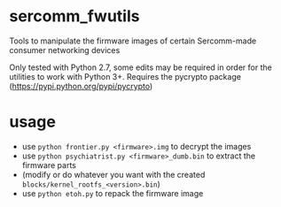 # sercomm_fwutils
Tools to manipulate the firmware images of certain Sercomm-made consumer networking devices

Only tested with Python 2.7, some edits may be required in order for the utilities to work with Python 3+.
Requires the pycrypto package (https://pypi.python.org/pypi/pycrypto)

# usage
- use `python frontier.py <firmware>.img` to decrypt the images
- use `python psychiatrist.py <firmware>_dumb.bin` to extract the firmware parts
- (modify or do whatever you want with the created `blocks/kernel_rootfs_<version>.bin`)
- use `python etoh.py` to repack the firmware image
